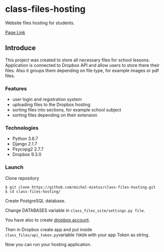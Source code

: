 # class-files-hosting
Website files hosting for students.

[Page Link](http://iel4.herokuapp.com/)

## Introduce
This project was created to store all necessary files for school lessons.
Application is connected to Dropbox API and allow users to store there their files. 
Also it groups them depending on file type, for example images or pdf files.

### Features
* user login and registration system
* uploading files to the Dropbox hosting
* sorting files into sections, for example school subject
* sorting files depending on their extension

### Technologies
* Python 3.6.7
* Django 2.1.7
* Psycopg2 2.7.7
* Dropbox 9.3.0

### Launch

Clone repository
```
$ git clone https://github.com/michal-mietus/class-files-hosting.git
$ cd class-files-hosting/
```

Create PostgreSQL database.

Change DATABASES variable in `class_files_site/settings.py file`.

You have also to create [dropbox account](https://www.dropbox.com/).

Then in Dropbox create app and put inside `class_files/api_token.py`variable `TOKEN` with your app Token as string.

Now you can run your hosting application.
